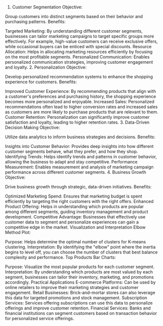 1. Customer Segmentation
Objective:

Group customers into distinct segments based on their behavior and purchasing patterns.
Benefits:

Targeted Marketing: By understanding different customer segments, businesses can tailor marketing campaigns to target specific groups more effectively. For example, high-value customers can receive exclusive offers, while occasional buyers can be enticed with special discounts.
Resource Allocation: Helps in allocating marketing resources efficiently by focusing on the most profitable segments.
Personalized Communication: Enables personalized communication strategies, improving customer engagement and loyalty.
2. Personalization
Objective:

Develop personalized recommendation systems to enhance the shopping experience for customers.
Benefits:

Improved Customer Experience: By recommending products that align with a customer's preferences and purchasing history, the shopping experience becomes more personalized and enjoyable.
Increased Sales: Personalized recommendations often lead to higher conversion rates and increased sales as customers are more likely to purchase products that are relevant to them.
Customer Retention: Personalization can significantly improve customer satisfaction and loyalty, leading to higher retention rates.
3. Data-Driven Decision Making
Objective:

Utilize data analytics to inform business strategies and decisions.
Benefits:

Insights into Customer Behavior: Provides deep insights into how different customer segments behave, what they prefer, and how they shop.
Identifying Trends: Helps identify trends and patterns in customer behavior, allowing the business to adapt and stay competitive.
Performance Measurement: Enables measurement and analysis of marketing campaign performance across different customer segments.
4. Business Growth
Objective:

Drive business growth through strategic, data-driven initiatives.
Benefits:

Optimized Marketing Spend: Ensures that marketing budget is spent efficiently by targeting the right customers with the right offers.
Enhanced Product Offering: Helps in understanding which products are popular among different segments, guiding inventory management and product development.
Competitive Advantage: Businesses that effectively use customer data to segment and personalize experiences can gain a competitive edge in the market.
Visualization and Interpretation
Elbow Method Plot:

Purpose: Helps determine the optimal number of clusters for K-means clustering.
Interpretation: By identifying the "elbow" point where the inertia begins to level off, you can choose the number of clusters that best balance complexity and performance.
Top Products Bar Charts:

Purpose: Visualize the most popular products for each customer segment.
Interpretation: By understanding which products are most valued by each segment, businesses can tailor their inventory, marketing, and promotions accordingly.
Practical Applications
E-commerce Platforms: Can be used by online retailers to improve their marketing strategies and customer engagement.
Retail Businesses: Brick-and-mortar stores can also leverage this data for targeted promotions and stock management.
Subscription Services: Services offering subscriptions can use this data to personalize offerings and improve customer retention.
Financial Services: Banks and financial institutions can segment customers based on transaction behavior for personalized service offerings.
